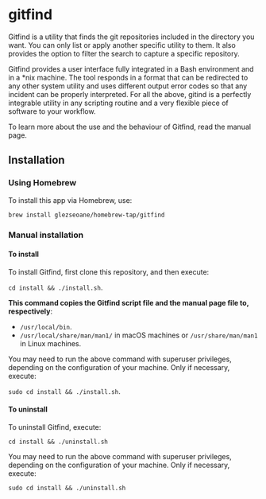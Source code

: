 # gitfind

Gitfind is a utility that finds the git repositories included in the directory you want. You can only list or apply another specific utility to them. It also provides the option to filter the search to capture a specific repository.

Gitfind provides a user interface fully integrated in a Bash environment and in a \*nix machine. The tool responds in a format that can be redirected to any other system utility and uses different output error codes so that any incident can be properly interpreted. For all the above, gitind is a perfectly integrable utility in any scripting routine and a very flexible piece of software to your workflow.

To learn more about the use and the behaviour of Gitfind, read the manual page.



## Installation

### Using Homebrew

To install this app via Homebrew, use:

```sh
brew install glezseoane/homebrew-tap/gitfind
```

### Manual installation

#### To install

To install Gitfind, first clone this repository, and then execute:

`cd install && ./install.sh`.

**This command copies the Gitfind script file and the manual page file to, respectively**:

- `/usr/local/bin`.
- `/usr/local/share/man/man1/` in macOS machines or `/usr/share/man/man1` in Linux machines.

You may need to run the above command with superuser privileges, depending on the configuration of your machine. Only if necessary, execute:

`sudo cd install && ./install.sh`.

#### To uninstall

To uninstall Gitfind, execute:

`cd install && ./uninstall.sh`

You may need to run the above command with superuser privileges, depending on the configuration of your machine. Only if necessary, execute:

`sudo cd install && ./uninstall.sh` 

